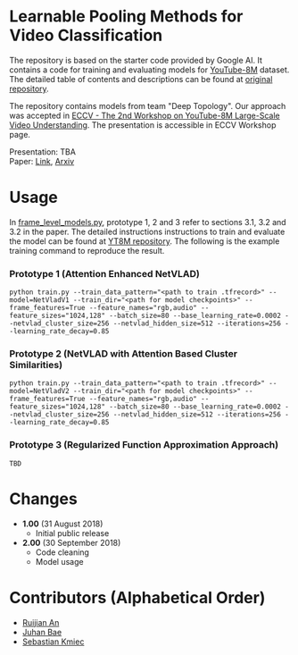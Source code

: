 # Learnable Pooling Methods for Video Classification
The repository is based on the starter code provided by Google AI. It contains a code for training and evaluating models for [YouTube-8M](https://research.google.com/youtube8m/) dataset. The detailed table of contents and descriptions can be found at [original repository](https://github.com/google/youtube-8m).

The repository contains models from team "Deep Topology". Our approach was accepted in [ECCV - The 2nd Workshop on YouTube-8M Large-Scale Video Understanding](https://research.google.com/youtube8m/workshop2018/index.html). The presentation is accessible in ECCV Workshop page.

Presentation: TBA \
Paper: [Link](paper/Learnable_Pooling_Methods_for_Video_Classification.pdf), [Arxiv](https://arxiv.org/abs/1810.00530)
    
# Usage
In [frame_level_models.py](frame_level_models.py), prototype 1, 2 and 3 refer to sections 3.1, 3.2 and 3.2 in the paper. The detailed instructions instructions to train and evaluate the model can be found at [YT8M repository](https://github.com/google/youtube-8m). The following is the example training command to reproduce the result.
### Prototype 1 (Attention Enhanced NetVLAD)
```
python train.py --train_data_pattern="<path to train .tfrecord>" --model=NetVladV1 --train_dir="<path for model checkpoints>" --frame_features=True --feature_names="rgb,audio" --feature_sizes="1024,128" --batch_size=80 --base_learning_rate=0.0002 --netvlad_cluster_size=256 --netvlad_hidden_size=512 --iterations=256 --learning_rate_decay=0.85
```
### Prototype 2 (NetVLAD with Attention Based Cluster Similarities)
```
python train.py --train_data_pattern="<path to train .tfrecord>" --model=NetVladV2 --train_dir="<path for model checkpoints>" --frame_features=True --feature_names="rgb,audio" --feature_sizes="1024,128" --batch_size=80 --base_learning_rate=0.0002 --netvlad_cluster_size=256 --netvlad_hidden_size=512 --iterations=256 --learning_rate_decay=0.85
```
### Prototype 3 (Regularized Function Approximation Approach)
```
TBD
```

# Changes
- **1.00** (31 August 2018)
    - Initial public release
- **2.00** (30 September 2018)
    - Code cleaning
    - Model usage

# Contributors (Alphabetical Order)
- [Ruijian An](https://github.com/RuijianSZ)
- [Juhan Bae](https://github.com/pomonam)
- [Sebastian Kmiec](https://github.com/sebastiankmiec)

